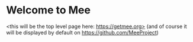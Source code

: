 # Welcome to Mee

<this will be the top level page here: https://getmee.org> (and of course it will be displayed by default on https://github.com/MeeProject)